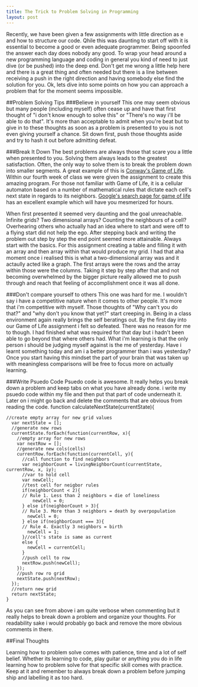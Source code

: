 ```yaml
---
title: The Trick to Problem Solving in Programming
layout: post
---
```

Recently, we have been given a few assignments with little direction as e and how to structure our code. Qhile this was daunting to start off with it is essential to become a good or even adequate programmer. Being spoonfed the answer each day does nobody any good. To wrap your head around a new programming language and coding in general you kind of need to just dive (or be pushed) into the deep end. Don't get me wrong a little help here and there is a great thing and often needed but there is a line between receiving a push in the right direction and having somebody else find the solution for you. Ok, lets dive into some points on how you can approach a problem that for the moment seems impossible.

##Problem Solving Tips
###Believe in yourself
This one may seem obvious but many people (including myself) often cease up and have that first thought of "i don't know enough to solve this" or "There's no way i'll be able to do that". It's more than acceptable to admit when you're beat but to give in to these thoughts as soon as a problem is presented to you is not even giving yourself a chance. Sit down first, push those thoughts aside and try to hash it out before admitting defeat.

###Break It Down
The best problems are always those that scare you a little when presented to you. Solving them always leads to the greatest satisfaction. Often, the only way to solve them is to break the problem down into smaller segments. A great example of this is [Conway's Game of Life](http://en.wikipedia.org/wiki/Conway's_Game_of_Life). Within our fourth week of class we were given the assignment to create this amazing program. For those not familiar with Game of Life, it is a cellular automaton based on a number of mathematical rules that dictate each cell's next state in regards to its neighbors. [Google's search page for game of life](https://www.google.com/webhp?sourceid=chrome-instant&ion=1&espv=2&ie=UTF-8#q=conways+game+of+life) has an excellent example which will have you mesmerized for hours.

When first presented it seemed very daunting and the goal unreachable. Infinite grids? Two dimensional arrays? Counting the neighbours of a cell? Overhearing others who actually had an idea where to start and were off to a flying start did not help the ego. After stepping back and writing the problem out step by step the end point seemed more attainable. Always start with the basics. For this assignment creating a table and filling it with an array and then array within that would produce my grid. I had that aha moment once i realised this is what a two-dimensional array was and it actaully acted like a graph. The first arrays were the rows and the array within those were the columns. Taking it step by step after that and not becoming overwhelmed by the bigger picture really allowed me to push through and reach that feeling of accomplishment once it was all done.

###Don't compare yourself to others
This one was hard for me. I wouldn't say i have a competitive nature when it comes to other people. It's more that i'm competitive with myself. Those thoughts of "Why can't you do that?" and "why don't you know that yet?" start creeping in. Being in a class environment again really brings the self beratings out. By the first day into our Game of Life assignment i felt so defeated. There was no reason for me to though. I had finished what was required for that day but i hadn't been able to go beyond that where others had. What i'm learning is that the only person i should be judging myself against is the me of yesterday. Have i learnt something today and am i a better programmer than i was yesterday? Once you start having this mindset the part of your brain that was taken up with meaningless comparisons will be free to focus more on actually learning.

###Write Psuedo Code
Psuedo code is awesome. It really helps you break down a problem and keep tabs on what you have already done. i write my psuedo code within my file and then put that part of code underneath it. Later on i might go back and delete the comments that are obvious from reading the code.
function calculateNextState(currentState){
  <pre><code>//create empty array for new grid values
  var nextState = [];
  //generate new rows
  currentState.forEach(function(currentRow, x){
    //empty array for new rows
    var nextRow = [];
    //generate new cols(cells)
    currentRow.forEach(function(currentCell, y){
      //call function to find neighbors
      var neighborCount = livingNeighborCount(currentState, currentRow, x, iy);
      //var to hold cell
      var newCell;
      //test cell for neigbor rules
      if(neighborCount < 2){
      // Rule 1. Less than 2 neighbors = die of loneliness
          newCell = 0;
      } else if(neighborCount > 3){
      // Rule 3. More than 3 neighbors = death by overpopulation
        newCell = 0;
      } else if(neighborCount === 3){
      // Rule 4. Exactly 3 neighbors = birth
        newCell = 1;
      }//cell's state is same as current
      else {
        newCell = currentCell;
      }
      //push cell to row
      nextRow.push(newCell);
    });
    //push row ro grid
    nextState.push(nextRow);
  });
  //return new grid
  return nextState;
}</code></pre>

As you can see from above i am quite verbose when commenting but it really helps to break down a problem and organize your thoughts. For readability sake i would probably go back and remove the more obvious comments in there.

##Final Thoughts

Learning how to problem solve comes with patience, time and a lot of self belief. Whether its learning to code, play guitar or anything you do in life learning how to problem solve for that specific skill comes with practice. Keep at it and remember to always break down a problem before jumping ship and labelling it as too hard.
